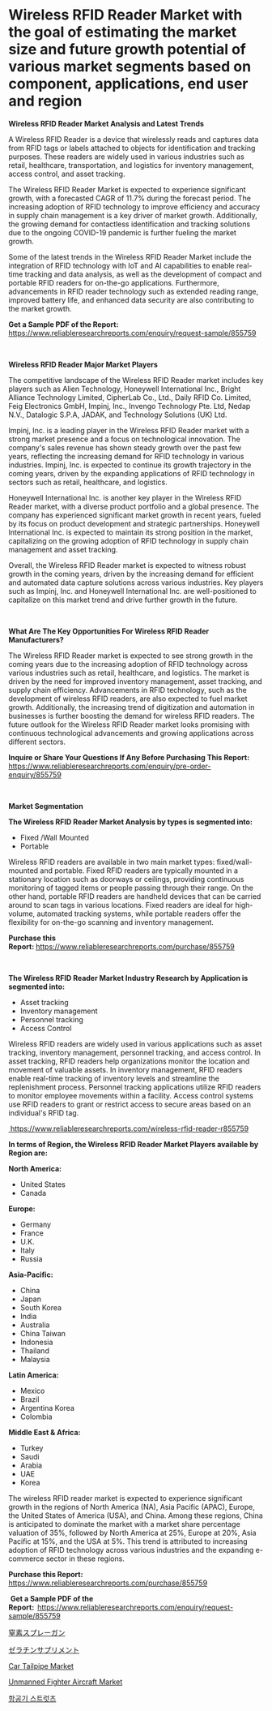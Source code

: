<p><h1>Wireless RFID Reader Market with the goal of estimating the market size and future growth potential of various market segments based on component, applications, end user and region</h1></p><p><strong>Wireless RFID Reader Market Analysis and Latest Trends</strong></p>
<p><p>A Wireless RFID Reader is a device that wirelessly reads and captures data from RFID tags or labels attached to objects for identification and tracking purposes. These readers are widely used in various industries such as retail, healthcare, transportation, and logistics for inventory management, access control, and asset tracking.</p><p>The Wireless RFID Reader Market is expected to experience significant growth, with a forecasted CAGR of 11.7% during the forecast period. The increasing adoption of RFID technology to improve efficiency and accuracy in supply chain management is a key driver of market growth. Additionally, the growing demand for contactless identification and tracking solutions due to the ongoing COVID-19 pandemic is further fueling the market growth.</p><p>Some of the latest trends in the Wireless RFID Reader Market include the integration of RFID technology with IoT and AI capabilities to enable real-time tracking and data analysis, as well as the development of compact and portable RFID readers for on-the-go applications. Furthermore, advancements in RFID reader technology such as extended reading range, improved battery life, and enhanced data security are also contributing to the market growth.</p></p>
<p><strong>Get a Sample PDF of the Report:&nbsp;</strong> <a href="https://www.reliableresearchreports.com/enquiry/request-sample/855759">https://www.reliableresearchreports.com/enquiry/request-sample/855759</a></p>
<p>&nbsp;</p>
<p><strong>Wireless RFID Reader Major Market Players</strong></p>
<p><p>The competitive landscape of the Wireless RFID Reader market includes key players such as Alien Technology, Honeywell International Inc., Bright Alliance Technology Limited, CipherLab Co., Ltd., Daily RFID Co. Limited, Feig Electronics GmbH, Impinj, Inc., Invengo Technology Pte. Ltd, Nedap N.V., Datalogic S.P.A, JADAK, and Technology Solutions (UK) Ltd.</p><p>Impinj, Inc. is a leading player in the Wireless RFID Reader market with a strong market presence and a focus on technological innovation. The company's sales revenue has shown steady growth over the past few years, reflecting the increasing demand for RFID technology in various industries. Impinj, Inc. is expected to continue its growth trajectory in the coming years, driven by the expanding applications of RFID technology in sectors such as retail, healthcare, and logistics.</p><p>Honeywell International Inc. is another key player in the Wireless RFID Reader market, with a diverse product portfolio and a global presence. The company has experienced significant market growth in recent years, fueled by its focus on product development and strategic partnerships. Honeywell International Inc. is expected to maintain its strong position in the market, capitalizing on the growing adoption of RFID technology in supply chain management and asset tracking.</p><p>Overall, the Wireless RFID Reader market is expected to witness robust growth in the coming years, driven by the increasing demand for efficient and automated data capture solutions across various industries. Key players such as Impinj, Inc. and Honeywell International Inc. are well-positioned to capitalize on this market trend and drive further growth in the future.</p></p>
<p>&nbsp;</p>
<p><strong>What Are The Key Opportunities For Wireless RFID Reader Manufacturers?</strong></p>
<p><p>The Wireless RFID Reader market is expected to see strong growth in the coming years due to the increasing adoption of RFID technology across various industries such as retail, healthcare, and logistics. The market is driven by the need for improved inventory management, asset tracking, and supply chain efficiency. Advancements in RFID technology, such as the development of wireless RFID readers, are also expected to fuel market growth. Additionally, the increasing trend of digitization and automation in businesses is further boosting the demand for wireless RFID readers. The future outlook for the Wireless RFID Reader market looks promising with continuous technological advancements and growing applications across different sectors.</p></p>
<p><strong>Inquire or Share Your Questions If Any Before Purchasing This Report:</strong> <a href="https://www.reliableresearchreports.com/enquiry/pre-order-enquiry/855759">https://www.reliableresearchreports.com/enquiry/pre-order-enquiry/855759</a></p>
<p>&nbsp;</p>
<p><strong>Market Segmentation</strong></p>
<p><strong>The Wireless RFID Reader Market Analysis by types is segmented into:</strong></p>
<p><ul><li>Fixed /Wall Mounted</li><li>Portable</li></ul></p>
<p><p>Wireless RFID readers are available in two main market types: fixed/wall-mounted and portable. Fixed RFID readers are typically mounted in a stationary location such as doorways or ceilings, providing continuous monitoring of tagged items or people passing through their range. On the other hand, portable RFID readers are handheld devices that can be carried around to scan tags in various locations. Fixed readers are ideal for high-volume, automated tracking systems, while portable readers offer the flexibility for on-the-go scanning and inventory management.</p></p>
<p><strong>Purchase this Report:&nbsp;</strong><a href="https://www.reliableresearchreports.com/purchase/855759">https://www.reliableresearchreports.com/purchase/855759</a></p>
<p>&nbsp;</p>
<p><strong>The Wireless RFID Reader Market Industry Research by Application is segmented into:</strong></p>
<p><ul><li>Asset tracking</li><li>Inventory management</li><li>Personnel tracking</li><li>Access Control</li></ul></p>
<p><p>Wireless RFID readers are widely used in various applications such as asset tracking, inventory management, personnel tracking, and access control. In asset tracking, RFID readers help organizations monitor the location and movement of valuable assets. In inventory management, RFID readers enable real-time tracking of inventory levels and streamline the replenishment process. Personnel tracking applications utilize RFID readers to monitor employee movements within a facility. Access control systems use RFID readers to grant or restrict access to secure areas based on an individual's RFID tag.</p></p>
<p><a href="https://www.reliableresearchreports.com/wireless-rfid-reader-r855759">&nbsp;https://www.reliableresearchreports.com/wireless-rfid-reader-r855759</a></p>
<p><strong>In terms of Region, the Wireless RFID Reader Market Players available by Region are:</strong></p>
<p>
    <p> <strong> North America: </strong>
        <ul>
            <li>United States</li>
            <li>Canada</li>
        </ul>
        </p> 
    <p> <strong> Europe: </strong>
        <ul>
            <li>Germany</li>
            <li>France</li>
            <li>U.K.</li>
            <li>Italy</li>
            <li>Russia</li>
        </ul>
        </p> 
    <p> <strong> Asia-Pacific: </strong>
        <ul>
            <li>China</li>
            <li>Japan</li>
            <li>South Korea</li>
            <li>India</li>
            <li>Australia</li>
            <li>China Taiwan</li>
            <li>Indonesia</li>
            <li>Thailand</li>
            <li>Malaysia</li>
        </ul>
        </p> 
    <p> <strong> Latin America: </strong>
        <ul>
            <li>Mexico</li>
            <li>Brazil</li>
            <li>Argentina Korea</li>
            <li>Colombia</li>
        </ul>
        </p> 
    <p> <strong> Middle East & Africa: </strong>
        <ul>
            <li>Turkey</li>
            <li>Saudi</li>
            <li>Arabia</li>
            <li>UAE</li>
            <li>Korea</li>
        </ul>
    </p>
    </p>
<p><p>The wireless RFID reader market is expected to experience significant growth in the regions of North America (NA), Asia Pacific (APAC), Europe, the United States of America (USA), and China. Among these regions, China is anticipated to dominate the market with a market share percentage valuation of 35%, followed by North America at 25%, Europe at 20%, Asia Pacific at 15%, and the USA at 5%. This trend is attributed to increasing adoption of RFID technology across various industries and the expanding e-commerce sector in these regions.</p></p>
<p><strong>Purchase this Report: </strong><a href="https://www.reliableresearchreports.com/purchase/855759">https://www.reliableresearchreports.com/purchase/855759</a></p>
<p>&nbsp;<strong>Get a Sample PDF of the Report:&nbsp;&nbsp;</strong><a href="https://www.reliableresearchreports.com/enquiry/request-sample/855759">https://www.reliableresearchreports.com/enquiry/request-sample/855759</a></p>
<p><strong></strong></p>
<p><p><a href="https://medium.com/@larrycruz525/%E7%AA%92%E7%B4%A0%E3%82%B9%E3%83%97%E3%83%AC%E3%83%BC%E3%82%AC%E3%83%B3%E5%B8%82%E5%A0%B4%E8%A6%8F%E6%A8%A1-cagr-%E3%83%88%E3%83%AC%E3%83%B3%E3%83%89-2024%E5%B9%B4-2030%E5%B9%B4-619bcade22fc">窒素スプレーガン</a></p><p><a href="https://github.com/xnljig2898992/Market-Research-Report-List-1/blob/main/942507826568.md">ゼラチンサプリメント</a></p><p><a href="https://www.linkedin.com/pulse/car-tailpipe-market-analysis-size-global-industry-overview-veaec?trackingId=vLMlkZISGTzOPd9jr2C86w%3D%3D">Car Tailpipe Market</a></p><p><a href="https://www.linkedin.com/pulse/unmanned-fighter-aircraft-market-research-report-forecasted-hkecc?trackingId=aV0FNmjVotM1WPBrQYzrmA%3D%3D">Unmanned Fighter Aircraft Market</a></p><p><a href="https://medium.com/@brianakoepp2023/%ED%95%AD%EA%B3%B5%EA%B8%B0-%EC%8A%A4%ED%8A%B8%EB%9F%AC%ED%8A%B8-%EC%8B%9C%EC%9E%A5-%EA%B7%9C%EB%AA%A8-%EB%B0%8F-%EC%8B%9C%EC%9E%A5-%EB%8F%99%ED%96%A5-%EC%82%B0%EC%97%85-%EC%A0%84%EB%B0%98%EC%97%90-%EB%8C%80%ED%95%9C-%EC%99%84%EB%B2%BD%ED%95%9C-%EA%B0%9C%EC%9A%94-2024%EB%85%84%EB%B6%80%ED%84%B0-2031%EB%85%84-050e6e10c1a4">항공기 스트럿츠</a></p></p>